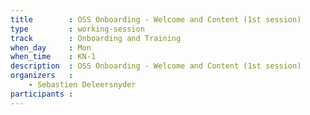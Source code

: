 ```yaml
---
title        : OSS Onboarding - Welcome and Content (1st session)
type         : working-session
track        : Onboarding and Training
when_day     : Mon
when_time    : KN-1
description  : OSS Onboarding - Welcome and Content (1st session)
organizers   :
    - Sebastien Deleersnyder
participants :
---
```



